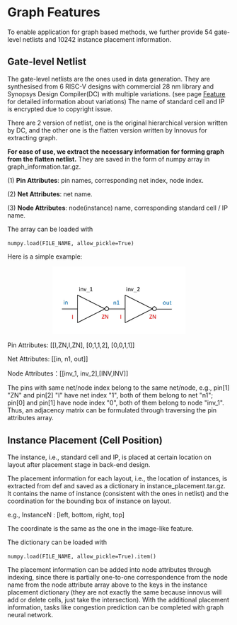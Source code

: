 # Graph Features

To enable application for graph based methods, we further provide 54 gate-level netlists and 10242 instance placement information.

## Gate-level Netlist

The gate-level netlists are the ones used in data generation. They are synthesised from 6 RISC-V designs with commercial 28 nm library and Synopsys Design Compiler(DC) with multiple variations. (see page [Feature](https://circuitnet.github.io/feature/properties.html) for detailed information about variations) The name of standard cell and IP is encrypted due to copyright issue. 

There are 2 version of netlist, one is the original hierarchical version written by DC, and the other one is the flatten version written by Innovus for extracting graph.

**For ease of use, we extract the necessary information for forming graph from the flatten netlist.** They are saved in the form of numpy array in graph_information.tar.gz.

(1) **Pin Attributes**: pin names, corresponding net index, node index.

(2) **Net Attributes**: net name.

(3) **Node Attributes**: node(instance) name, corresponding standard cell / IP name.

The array can be loaded with

`numpy.load(FILE_NAME, allow_pickle=True)`

Here is a simple example:

<div align="center">
  <img src="../pics/netlist.jpg" width="300">
</div>

Pin Attributes: [[I,ZN,I,ZN], [0,1,1,2], [0,0,1,1]]

Net Attributes: [[in, n1, out]]

Node Attributes：[[inv_1, inv_2],[INV,INV]]

The pins with same net/node index belong to the same net/node, e.g., pin[1] "ZN" and pin[2] "I" have net index "1", both of them belong to net "n1"; pin[0] and pin[1] have node index "0", both of them belong to node "inv_1". Thus, an adjacency matrix can be formulated through traversing the pin attributes array.

## Instance Placement (Cell Position)

The instance, i.e., standard cell and IP, is placed at certain location on layout after placement stage in back-end design. 

The placement information for each layout, i.e., the location of instances, is extracted from def and saved as a dictionary in instance_placement.tar.gz. It contains the name of instance (consistent with the ones in netlist) and the coordination for the bounding box of instance on layout. 

e.g., InstanceN : [left, bottom, right, top]

The coordinate is the same as the one in the image-like feature.

The dictionary can be loaded with

`numpy.load(FILE_NAME, allow_pickle=True).item()`

The placement information can be added into node attributes through indexing, since there is partially one-to-one correspondence from the node name from the node attribute array above to the keys in the instance placement dictionary (they are not exactly the same because innovus will add or delete cells, just take the intersection). With the additional placement information, tasks like congestion prediction can be completed with graph neural network.


